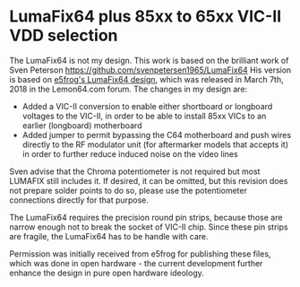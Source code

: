 # LumaFix64 plus 85xx to 65xx VIC-II VDD selection
The LumaFix64 is not my design. 
This work is based on the brilliant work of Sven Peterson https://github.com/svenpetersen1965/LumaFix64
His version is based on <a href="https://www.lemon64.com/forum/viewtopic.php?t=40570&start=375">e5frog's LumaFix64 design</a>, which was released in March 7th, 2018 in the Lemon64.com forum. The changes in my design are:

* Added a VIC-II conversion to enable either shortboard or longboard voltages to the VIC-II, in order to be able to install 85xx VICs to an earlier (longboard) motherboard
* Added jumper to permit bypassing the C64 motherboard and push wires directly to the RF modulator unit (for aftermarker models that accepts it) in order to further reduce induced noise on the video lines

Sven advise that the Chroma potentiometer is not required but most LUMAFIX still includes it. If desired, it can be omitted, but this revision does not prepare solder points to do so, please use the potentiometer connections directly for that purpose. 

The LumaFix64 requires the precision round pin strips, because those are narrow enough not to break the socket of VIC-II chip. Since these pin strips are fragile, the LumaFix64 has to be handle with care.

Permission was initially received from e5frog for publishing these files, which was done in open hardware - the current development further enhance the design in pure open hardware ideology.
